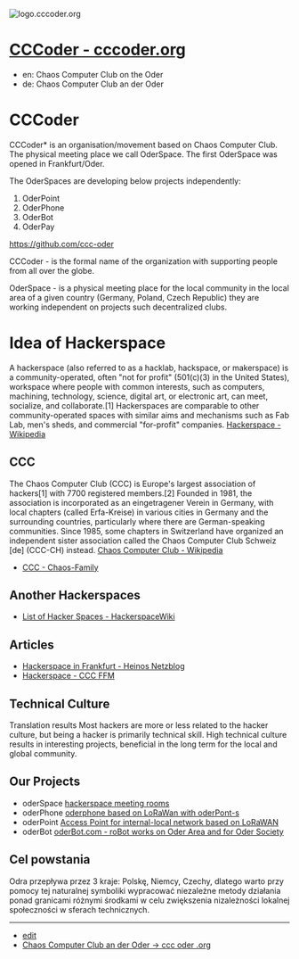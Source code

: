 ![logo.cccoder.org](https://logo.cccoder.org/9/default.png)

# [CCCoder - cccoder.org](https://www.cccoder.org/)

+ en: Chaos Computer Club on the Oder 
+ de: Chaos Computer Club an der Oder


# CCCoder
CCCoder* is an organisation/movement based on Chaos Computer Club.
The physical meeting place we call OderSpace.
The first OderSpace was opened in Frankfurt/Oder.

The OderSpaces are developing below projects independently:
1. OderPoint
2. OderPhone
3. OderBot
4. OderPay

https://github.com/ccc-oder

CCCoder - is the formal name of the organization with supporting people from all over the globe.

OderSpace - is a physical meeting place for the local community in the local area of a given country (Germany, Poland, Czech Republic) they are working independent on projects such decentralized clubs.


# Idea of Hackerspace

A hackerspace (also referred to as a hacklab, hackspace, or makerspace) is a community-operated, often "not for profit" (501(c)(3) in the United States), workspace where people with common interests, such as computers, machining, technology, science, digital art, or electronic art, can meet, socialize, and collaborate.[1] Hackerspaces are comparable to other community-operated spaces with similar aims and mechanisms such as Fab Lab, men's sheds, and commercial "for-profit" companies. 
[Hackerspace - Wikipedia](https://en.wikipedia.org/wiki/Hackerspace)

## CCC
The Chaos Computer Club (CCC) is Europe's largest association of hackers[1] with 7700 registered members.[2] Founded in 1981, the association is incorporated as an eingetragener Verein in Germany, with local chapters (called Erfa-Kreise) in various cities in Germany and the surrounding countries, particularly where there are German-speaking communities. Since 1985, some chapters in Switzerland have organized an independent sister association called the Chaos Computer Club Schweiz [de] (CCC-CH) instead. 
[Chaos Computer Club - Wikipedia](https://en.wikipedia.org/wiki/Chaos_Computer_Club)
+ [CCC - Chaos-Family](https://www.ccc.de/de/club/chaosfamily)


## Another Hackerspaces
+ [List of Hacker Spaces - HackerspaceWiki](https://wiki.hackerspaces.org/List_of_Hacker_Spaces)


## Articles
+ [Hackerspace in Frankfurt - Heinos Netzblog](https://blog.apel-web.de/blog/2013/03/12/hackerspace-in-frankfurt/)
+ [Hackerspace - CCC FFM](https://ccc-ffm.de/hackerspace/)


## Technical Culture

Translation results
Most hackers are more or less related to the hacker culture, but being a hacker is primarily technical skill.
High technical culture results in interesting projects, beneficial in the long term for the local and global community. 


## Our Projects

+ oderSpace [hackerspace meeting rooms](http://www.oderspace.de/)
+ oderPhone [oderphone based on LoRaWan with oderPont-s](http://www.oderphone.de/)
+ oderPoint [Access Point for internal-local network based on LoRaWAN](http://www.oderpoint.de/)
+ oderBot [oderBot.com  - roBot works on Oder Area and for Oder Society](http://www.oderbot.com/)


## Cel powstania

Odra przepływa przez 3 kraje: Polskę, Niemcy, Czechy, dlatego warto przy pomocy tej naturalnej symboliki wypracować niezależne metody działania ponad granicami różnymi środkami w celu zwiększenia nizależności lokalnej społeczności w sferach technicznych.

---
+ [edit](https://github.com/ccc-oder/cccoder.org/edit/main/README.md)
+ [Chaos Computer Club an der Oder -> ccc oder .org](https://www.cccoder.org/)
